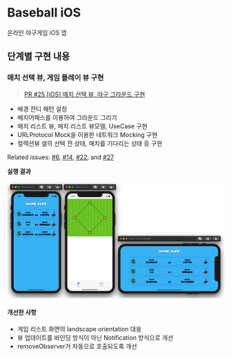 
# Baseball iOS

온라인 야구게임 iOS 앱

## 단계별 구현 내용

### 매치 선택 뷰, 게임 플레이 뷰 구현

> [PR #25 [iOS] 매치 선택 뷰, 야구 그라운드 구현][pr25]

* 배경 잔디 패턴 설정
* 베지어패스를 이용하여 그라운드 그리기
* 매치 리스트 뷰, 매치 리스트 뷰모델, UseCase 구현
* URLProtocol Mock을 이용한 네트워크 Mocking 구현
* 컬렉션뷰 셀의 선택 전 상태, 매치를 기다리는 상태 등 구현

Related issues: [#6][issue6], [#14][issue14], [#22][issue22], and [#27][issue27]

**실행 결과**

![result1](result1.png)

#### 개선한 사항

* 게임 리스트 화면의 landscape orientation 대응
* 뷰 업데이트를 바인딩 방식이 아닌 Notification 방식으로 개선
* removeObserver가 자동으로 호출되도록 개선


[pr25]: https://github.com/codesquad-member-2020/baseball-11/pull/25
[issue6]: https://github.com/codesquad-member-2020/baseball-11/issues/6
[issue14]: https://github.com/codesquad-member-2020/baseball-11/issues/14
[issue22]: https://github.com/codesquad-member-2020/baseball-11/issues/22
[issue27]: https://github.com/codesquad-member-2020/baseball-11/issues/27


